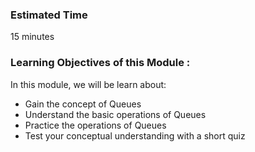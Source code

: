 ### Estimated Time

15 minutes

### Learning Objectives of this Module :

In this module, we will be learn about:

   - Gain the concept of Queues
   - Understand the basic operations of Queues
   - Practice the operations of Queues
   - Test your conceptual understanding with a short quiz


